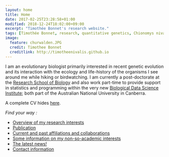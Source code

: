 ```yaml
---
layout: home
title: Home
date: 2017-02-25T23:28:58+01:00
modified: 2018-12-24T18:02:00+09:00
excerpt: "Timothée Bonnet's research website."
tags: [Timothée Bonnet, research, quantitative genetics, Chionomys nivalis, snow vole, home]
image:
  feature: churwalden.JPG
  credit: Timothee Bonnet
  creditlink: http://timotheenivalis.github.io
---
```

I am an evolutionary biologist primarily interested in recent genetic evolution and its interaction with the ecology and life-history of the organisms I see around me while hiking or birdwatching. I am currently a post-doctorate at the [Research School of Biology](https://biology.anu.edu.au/) and also work part-time to provide support in statistics and programming within the very new [Biological Data Science Institute](http://bdsi.anu.edu.au/); both part of the Australian National University in Canberra.

A complete CV hides [here](http://timotheenivalis.github.io/Rnotebooks/cv.pdf).

*Find your way :*
- [Overview of my research interests](/research/)
- [Publication](/publications/)
- [Current and past affiliations and collaborations](/dispersal/)
- [Some information on my non-so-academic interests](/outside/)
- [The latest news!](/posts/)
- [Contact information](/contact/)
